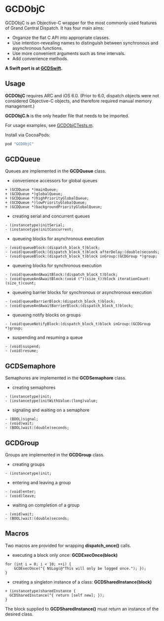 # GCDObjC

GCDObjC is an Objective-C wrapper for the most commonly used features of Grand Central Dispatch.  It has four main aims:

* Organize the flat C API into appropriate classes.
* Use intention-revealing names to distinguish between synchronous and asynchronous functions. 
* Use more convenient arguments such as time intervals.
* Add convenience methods.

**A Swift port is at [GCDSwift](https://github.com/mjmsmith/gcdswift).**

## Usage

__GCDObjC__ requires ARC and iOS 6.0.  (Prior to 6.0, dispatch objects were not considered Objective-C objects, and therefore required manual memory management.)

__GCDObjC.h__ is the only header file that needs to be imported.

For usage examples, see [GCDObjCTests.m](https://github.com/mjmsmith/gcdobjc/blob/master/GCDObjCTests/GCDObjCTests.m).

Install via CocoaPods:

```ruby
pod "GCDObjC"
```

## GCDQueue

Queues are implemented in the __GCDQueue__ class.

* convenience accessors for global queues

```objc
+ (GCDQueue *)mainQueue;
+ (GCDQueue *)globalQueue;
+ (GCDQueue *)highPriorityGlobalQueue;
+ (GCDQueue *)lowPriorityGlobalQueue;
+ (GCDQueue *)backgroundPriorityGlobalQueue;
```

* creating serial and concurrent queues

```objc
- (instancetype)initSerial;
- (instancetype)initConcurrent;
```

* queueing blocks for asynchronous execution

```objc
- (void)queueBlock:(dispatch_block_t)block;
- (void)queueBlock:(dispatch_block_t)block afterDelay:(double)seconds;
- (void)queueBlock:(dispatch_block_t)block inGroup:(GCDGroup *)group;
```

* queueing blocks for synchronous execution

```objc
- (void)queueAndAwaitBlock:(dispatch_block_t)block;
- (void)queueAndAwaitBlock:(void (^)(size_t))block iterationCount:(size_t)count;
```

* queueing barrier blocks for synchronous or asynchronous execution

```objc
- (void)queueBarrierBlock:(dispatch_block_t)block;
- (void)queueAndAwaitBarrierBlock:(dispatch_block_t)block;
```

* queueing notify blocks on groups

```objc
- (void)queueNotifyBlock:(dispatch_block_t)block inGroup:(GCDGroup *)group;
```

* suspending and resuming a queue

```objc
- (void)suspend;
- (void)resume;
```

## GCDSemaphore

Semaphores are implemented in the __GCDSemaphore__ class.

* creating semaphores

```objc
- (instancetype)init;
- (instancetype)initWithValue:(long)value;
```

* signaling and waiting on a semaphore

```objc
- (BOOL)signal;
- (void)wait;
- (BOOL)wait:(double)seconds;
```

## GCDGroup

Groups are implemented in the __GCDGroup__ class.

* creating groups

```objc
- (instancetype)init;
```

* entering and leaving a group

```objc
- (void)enter;
- (void)leave;
```

* waiting on completion of a group

```objc
- (void)wait;
- (BOOL)wait:(double)seconds;
```

## Macros

Two macros are provided for wrapping __dispatch_once()__ calls.

* executing a block only once: __GCDExecOnce(block)__

```objc
for (int i = 0; i < 10; ++i) {
    GCDExecOnce(^{ NSLog(@"This will only be logged once."); });
}
```

* creating a singleton instance of a class: __GCDSharedInstance(block)__

```objc
+ (instancetype)sharedInstance {
  GCDSharedInstance(^{ return [self new]; });
}
```

The block supplied to __GCDSharedInstance()__ must return an instance of the desired class.

